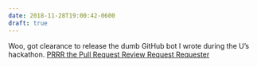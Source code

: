 ```yaml
---
date: 2018-11-28T19:00:42-0600
draft: true
---
```




Woo, got clearance to release the dumb GitHub bot I wrote during the U’s hackathon. [PRRR the Pull Request Review Request Requester](https://github.com/umn-asr/prrr)




